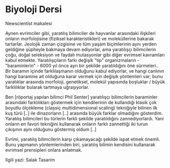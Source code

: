 # Biyoloji Dersi


Newscientist makalesi

Aynen evrimciler gibi, yaratılış bilimciler de hayvanlar arasındaki ilişkileri onların morfolojisine (fiziksel karakteristikleri) ve moleküllerine bakarak tartarlar. Jeolojik zaman çizgisine ve tüm yaşam biçimlerinin aynı yerden geldiğine şüpheyle bakmaya devam ediyorlar, ama yaratılışçı bilimcilerin çoğu, doğal seleksiyon ve faydalı mutasyonlar gibi diğer evrimsel kavramları kabul etmekte. Yaratılışçıların farkı değişik "tip" organizmaların - "baraminlerin" - 6000 yıl önce ayrı bir şekilde yaratıldığını öne sürmeleri.. Bir baramın içinde farklılaşmanın olduğunu kabul ediyorlar, ve hangi canlının hangi baramine ait olduğuna karar vermek için değişik yöntemleri var; bunu yaratıklar arasında morfoloji, genetiksel, molekül yapısında boşluklar / büyük farklılıklar bularak tartmaya uğraşıyorlar.

Ben [röportaj yapılan bilimci Phil Senter] yaratılışçı bilimcilerin baraminler arasındaki farklılıkları göstermek için kendilerinin de kullandığı klasik çok boyutlu ölçekleme (claşsiç multidimensional scaling) tekniğiyle bilinen ilk kuş türü [..] ile dinazorların [..] arasında büyük farklar olmadığını gösterdim. Yaratılış bilimcileri bu türlerin farklı şekilde yaratıldığını zannediyorlardı. Yani onların en favori tekniğini kullanarak onların farklı zannettiği iki turun çıkışının aynı olduğunu göstermiş oldum [..]

Evrimi, yaratılış bilimcilerin karşı çıkamayacağı şekilde ispat etmek önemli. Bunu yapmanın yöntemlerinden biri, yaratılış bilimin kendisini kullanarak evrimsel prensipleri onlara anlatmak.

Ilgili yazi: Salak Tasarim







